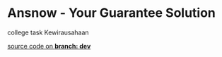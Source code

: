# Ansnow - Your Guarantee Solution
<p>college task Kewirausahaan</p>
<a href="https://github.com/sabiq7392/kwu-ansnow/tree/dev">
  source code on <b>branch: dev</b>
</a>

